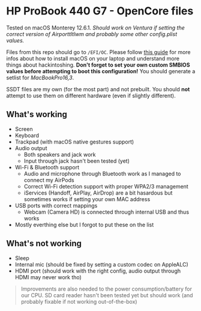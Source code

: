 # HP ProBook 440 G7 - OpenCore files

Tested on macOS Monterey 12.6.1. *Should work on Ventura if setting the correct version of Airporttltlwm and probably some other config.plist values.*

Files from this repo should go to ``/EFI/OC``. Please follow [this guide](https://dortania.github.io/OpenCore-Install-Guide) for more infos about how to install macOS on your laptop and understand more things about hackintoshing. **Don't forget to set your own custom SMBIOS values before attempting to boot this configuration!** You should generate a setlist for *MacBookPro16,3*.

SSDT files are my own (for the most part) and not prebuilt. You should **not** attempt to use them on different hardware (even if slightly different).

## What's working

 - Screen
 - Keyboard
 - Trackpad (with macOS native gestures support)
 - Audio output 
   * Both speakers and jack work
   * Input through jack hasn't been tested (yet)
 - Wi-Fi & Bluetooth support
   * Audio and microphone through Bluetooth work as I managed to connect my AirPods
   * Correct Wi-Fi detection support with proper WPA2/3 management
   * iServices (Handoff, AirPlay, AirDrop) are a bit hasardous but sometimes works if setting your own MAC address
 - USB ports with correct mappings
   * Webcam (Camera HD) is connected through internal USB and thus works
 - Mostly everthing else but I forgot to put these on the list

## What's not working

 - Sleep
 - Internal mic (should be fixed by setting a custom codec on AppleALC)
 - HDMI port (should work with the right config, audio output through HDMI may never work tho)
 
> Improvements are also needed to the power consumption/battery for our CPU. SD card reader hasn't been tested yet but should work (and probably fixable if not working out-of-the-box)